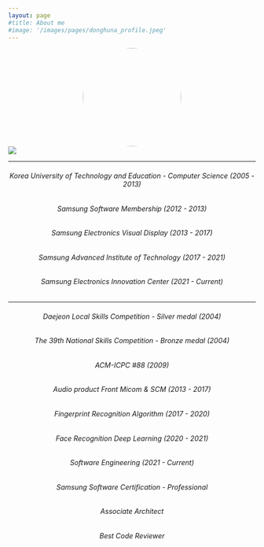 ```yaml
---
layout: page
#title: About me
#image: '/images/pages/donghuna_profile.jpeg'
---
```

<img src="https://github.com/donghuna.png" align="center" height="200" width="200" style="display: block; margin: 0 auto;border-radius:50%">  
<img src="https://ghchart.rshah.org/donghuna" align="center">

---

###### <center>Korea University of Technology and Education - Computer Science (2005 - 2013)</center>
###### <center>Samsung Software Membership (2012 - 2013)</center>

###### <center>Samsung Electronics Visual Display (2013 - 2017)</center>
###### <center>Samsung Advanced Institute of Technology (2017 - 2021)</center>
###### <center>Samsung Electronics Innovation Center (2021 - Current)</center>

---


###### <center>Daejeon Local Skills Competition - Silver medal (2004) </center>
###### <center>The 39th National Skills Competition - Bronze medal (2004)</center>
###### <center>ACM-ICPC #88 (2009)</center>
###### <center>Audio product Front Micom & SCM (2013 - 2017)</center>
###### <center>Fingerprint Recognition Algorithm (2017 - 2020)</center>
###### <center>Face Recognition Deep Learning (2020 - 2021)</center>
###### <center>Software Engineering (2021 - Current)</center>
###### <center>Samsung Software Certification - Professional</center>
###### <center>Associate Architect</center>
###### <center>Best Code Reviewer</center>
